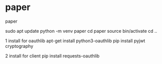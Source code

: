# paper
paper

sudo apt update
python -m venv paper
cd paper
source bin/activate
cd ..

1 install for oauthlib
    apt-get install python3-oauthlib
    pip install pyjwt cryptography

2 install for client
    pip install requests-oauthlib
  
  
  
  
